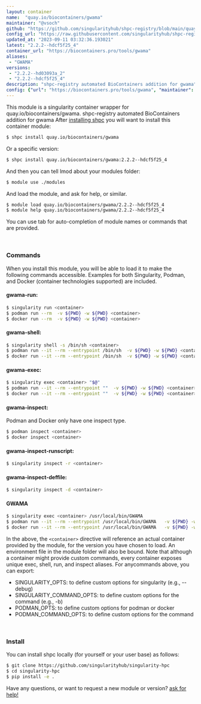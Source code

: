 ```yaml
---
layout: container
name:  "quay.io/biocontainers/gwama"
maintainer: "@vsoch"
github: "https://github.com/singularityhub/shpc-registry/blob/main/quay.io/biocontainers/gwama/container.yaml"
config_url: "https://raw.githubusercontent.com/singularityhub/shpc-registry/main/quay.io/biocontainers/gwama/container.yaml"
updated_at: "2023-09-11 03:32:36.193021"
latest: "2.2.2--hdcf5f25_4"
container_url: "https://biocontainers.pro/tools/gwama"
aliases:
 - "GWAMA"
versions:
 - "2.2.2--hd03093a_2"
 - "2.2.2--hdcf5f25_4"
description: "shpc-registry automated BioContainers addition for gwama"
config: {"url": "https://biocontainers.pro/tools/gwama", "maintainer": "@vsoch", "description": "shpc-registry automated BioContainers addition for gwama", "latest": {"2.2.2--hdcf5f25_4": "sha256:09f8629fb9ed99761a83c45bdfd0d2ecad62c7783532c239412f41aa4563b351"}, "tags": {"2.2.2--hd03093a_2": "sha256:15ee1d375ef88f4c186063c8cc69070bcfb3f81b91e87c83b296c6ae2bb1b0e4", "2.2.2--hdcf5f25_4": "sha256:09f8629fb9ed99761a83c45bdfd0d2ecad62c7783532c239412f41aa4563b351"}, "docker": "quay.io/biocontainers/gwama", "aliases": {"GWAMA": "/usr/local/bin/GWAMA"}}
---
```


This module is a singularity container wrapper for quay.io/biocontainers/gwama.
shpc-registry automated BioContainers addition for gwama
After [installing shpc](#install) you will want to install this container module:


```bash
$ shpc install quay.io/biocontainers/gwama
```

Or a specific version:

```bash
$ shpc install quay.io/biocontainers/gwama:2.2.2--hdcf5f25_4
```

And then you can tell lmod about your modules folder:

```bash
$ module use ./modules
```

And load the module, and ask for help, or similar.

```bash
$ module load quay.io/biocontainers/gwama/2.2.2--hdcf5f25_4
$ module help quay.io/biocontainers/gwama/2.2.2--hdcf5f25_4
```

You can use tab for auto-completion of module names or commands that are provided.

<br>

### Commands

When you install this module, you will be able to load it to make the following commands accessible.
Examples for both Singularity, Podman, and Docker (container technologies supported) are included.

#### gwama-run:

```bash
$ singularity run <container>
$ podman run --rm  -v ${PWD} -w ${PWD} <container>
$ docker run --rm  -v ${PWD} -w ${PWD} <container>
```

#### gwama-shell:

```bash
$ singularity shell -s /bin/sh <container>
$ podman run --it --rm --entrypoint /bin/sh  -v ${PWD} -w ${PWD} <container>
$ docker run --it --rm --entrypoint /bin/sh  -v ${PWD} -w ${PWD} <container>
```

#### gwama-exec:

```bash
$ singularity exec <container> "$@"
$ podman run --it --rm --entrypoint ""  -v ${PWD} -w ${PWD} <container> "$@"
$ docker run --it --rm --entrypoint ""  -v ${PWD} -w ${PWD} <container> "$@"
```

#### gwama-inspect:

Podman and Docker only have one inspect type.

```bash
$ podman inspect <container>
$ docker inspect <container>
```

#### gwama-inspect-runscript:

```bash
$ singularity inspect -r <container>
```

#### gwama-inspect-deffile:

```bash
$ singularity inspect -d <container>
```


#### GWAMA

```bash
$ singularity exec <container> /usr/local/bin/GWAMA
$ podman run --it --rm --entrypoint /usr/local/bin/GWAMA   -v ${PWD} -w ${PWD} <container> -c " $@"
$ docker run --it --rm --entrypoint /usr/local/bin/GWAMA   -v ${PWD} -w ${PWD} <container> -c " $@"
```



In the above, the `<container>` directive will reference an actual container provided
by the module, for the version you have chosen to load. An environment file in the
module folder will also be bound. Note that although a container
might provide custom commands, every container exposes unique exec, shell, run, and
inspect aliases. For anycommands above, you can export:

 - SINGULARITY_OPTS: to define custom options for singularity (e.g., --debug)
 - SINGULARITY_COMMAND_OPTS: to define custom options for the command (e.g., -b)
 - PODMAN_OPTS: to define custom options for podman or docker
 - PODMAN_COMMAND_OPTS: to define custom options for the command

<br>

### Install

You can install shpc locally (for yourself or your user base) as follows:

```bash
$ git clone https://github.com/singularityhub/singularity-hpc
$ cd singularity-hpc
$ pip install -e .
```

Have any questions, or want to request a new module or version? [ask for help!](https://github.com/singularityhub/singularity-hpc/issues)
